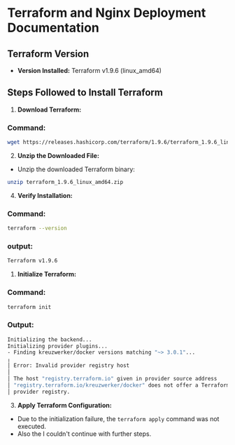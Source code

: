 # Terraform and Nginx Deployment Documentation

## Terraform Version
- **Version Installed:** Terraform v1.9.6 (linux_amd64)

## Steps Followed to Install Terraform

1. **Download Terraform:**
### Command:
```bash
wget https://releases.hashicorp.com/terraform/1.9.6/terraform_1.9.6_linux_amd64.zip
```

2. **Unzip the Downloaded File:**
 - Unzip the downloaded Terraform binary:
 ```bash
 unzip terraform_1.9.6_linux_amd64.zip
 ```
4. **Verify Installation:**
### Command:
```bash
terraform --version
```
### output:
 ```bash
 Terraform v1.9.6
 ```

1. **Initialize Terraform:**
### Command:
```bash
terraform init
```
### Output:
```bash
Initializing the backend...
Initializing provider plugins...
- Finding kreuzwerker/docker versions matching "~> 3.0.1"...
╷
│ Error: Invalid provider registry host
│ 
│ The host "registry.terraform.io" given in provider source address
│ "registry.terraform.io/kreuzwerker/docker" does not offer a Terraform
│ provider registry.
```


3. **Apply Terraform Configuration:**
- Due to the initialization failure, the `terraform apply` command was not executed.
- Also the I couldn't continue with further steps.
